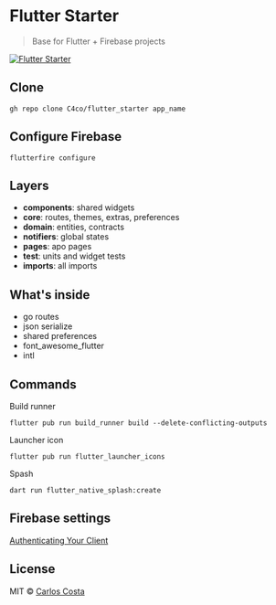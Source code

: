 # Flutter Starter

>Base for Flutter + Firebase projects

[![Flutter Starter](https://github.com/C4co/flutter_starter/actions/workflows/dart.yml/badge.svg)](https://github.com/C4co/flutter_starter/actions/workflows/dart.yml)

## Clone

```
gh repo clone C4co/flutter_starter app_name
```

## Configure Firebase
```
flutterfire configure
```

## Layers

- **components**: shared widgets
- **core**: routes, themes, extras, preferences
- **domain**: entities, contracts
- **notifiers**: global states
- **pages**: apo pages
- **test**: units and widget tests
- **imports**: all imports

## What's inside

- go routes
- json serialize
- shared preferences
- font_awesome_flutter
- intl

## Commands

Build runner
```
flutter pub run build_runner build --delete-conflicting-outputs
```

Launcher icon
```
flutter pub run flutter_launcher_icons
```

Spash
```
dart run flutter_native_splash:create
```

## Firebase settings

[Authenticating Your Client](https://developers.google.com/android/guides/client-auth)


## License

MIT © [Carlos Costa](https://github.com/C4co)
